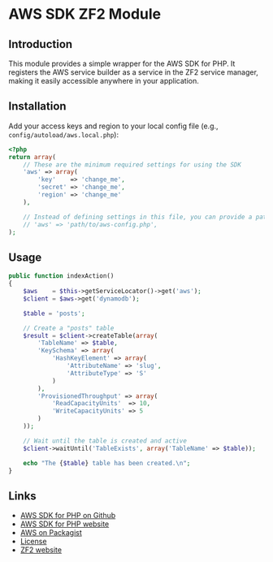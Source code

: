 # AWS SDK ZF2 Module

## Introduction

This module provides a simple wrapper for the AWS SDK for PHP. It registers the AWS service builder as a service in the
ZF2 service manager, making it easily accessible anywhere in your application.

## Installation

Add your access keys and region to your local config file (e.g., `config/autoload/aws.local.php`):

```php
<?php
return array(
    // These are the minimum required settings for using the SDK
    'aws' => array(
        'key'    => 'change_me',
        'secret' => 'change_me',
        'region' => 'change_me'
    ),

    // Instead of defining settings in this file, you can provide a path to an AWS SDK for PHP config file
    // 'aws' => 'path/to/aws-config.php',
);
```

## Usage

```php
public function indexAction()
{
    $aws    = $this->getServiceLocator()->get('aws');
    $client = $aws->get('dynamodb');

    $table = 'posts';

    // Create a "posts" table
    $result = $client->createTable(array(
        'TableName' => $table,
        'KeySchema' => array(
            'HashKeyElement' => array(
                'AttributeName' => 'slug',
                'AttributeType' => 'S'
            )
        ),
        'ProvisionedThroughput' => array(
            'ReadCapacityUnits'  => 10,
            'WriteCapacityUnits' => 5
        )
    ));

    // Wait until the table is created and active
    $client->waitUntil('TableExists', array('TableName' => $table));

    echo "The {$table} table has been created.\n";
}
```

## Links

* [AWS SDK for PHP on Github](http://github.com/aws/aws-sdk-php)
* [AWS SDK for PHP website](http://aws.amazon.com/sdkforphp/)
* [AWS on Packagist](https://packagist.org/packages/aws)
* [License](http://aws.amazon.com/apache2.0/)
* [ZF2 website](http://framework.zend.com)
